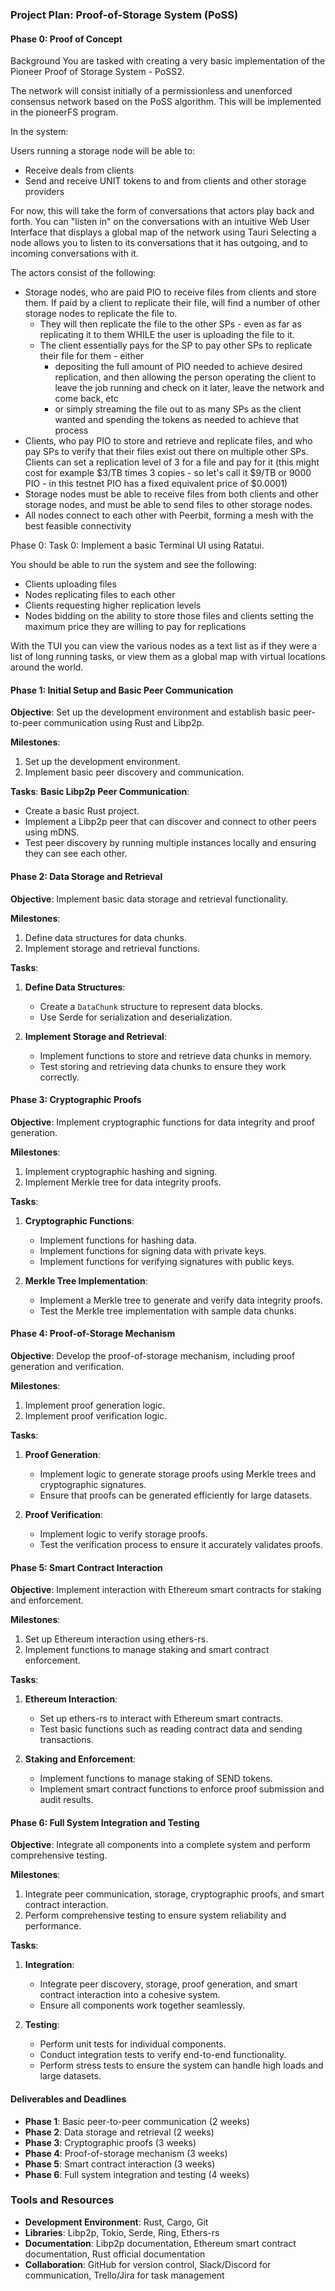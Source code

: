 ### Project Plan: Proof-of-Storage System (PoSS)

#### Phase 0: Proof of Concept
Background
You are tasked with creating a very basic implementation of the Pioneer Proof of Storage System - PoSS2.

The network will consist initially of a permissionless and unenforced consensus network based on the PoSS algorithm. This will be implemented in the pioneerFS program.

In the system:

Users running a storage node will be able to:
* Receive deals from clients
* Send and receive UNIT tokens to and from clients and other storage providers

For now, this will take the form of conversations that actors play back and forth. You can "listen in" on the conversations with an intuitive Web User Interface that displays a global map of the network using Tauri
Selecting a node allows you to listen to its conversations that it has outgoing, and to incoming conversations with it.

The actors consist of the following:

* Storage nodes, who are paid PIO to receive files from clients and store them. If paid by a client to replicate their file, will find a number of other storage nodes to replicate the file to.
    * They will then replicate the file to the other SPs - even as far as replicating it to them WHILE the user is uploading the file to it.
    * The client essentially pays for the SP to pay other SPs to replicate their file for them - either
        * depositing the full amount of PIO needed to achieve desired replication, and then allowing the person operating the client to leave the job running and check on it later, leave the network and come back, etc
        * or simply streaming the file out to as many SPs as the client wanted and spending the tokens as needed to achieve that process
* Clients, who pay PIO to store and retrieve and replicate files, and who pay SPs to verify that their files exist out there on multiple other SPs. Clients can set a replication level of 3 for a file and pay for it (this might cost for example $3/TB times 3 copies - so let's call it $9/TB or 9000 PIO - in this testnet PIO has a fixed equivalent price of $0.0001)
* Storage nodes must be able to receive files from both clients and other storage nodes, and must be able to send files to other storage nodes.
* All nodes connect to each other with Peerbit, forming a mesh with the best feasible connectivity

Phase 0: Task 0:
Implement a basic Terminal UI using Ratatui.

You should be able to run the system and see the following:

* Clients uploading files
* Nodes replicating files to each other
* Clients requesting higher replication levels
* Nodes bidding on the ability to store those files and clients setting the maximum price they are willing to pay for replications

With the TUI you can view the various nodes as a text list as if they were a list of long running tasks, or view them as a global map with virtual locations around the world.

#### Phase 1: Initial Setup and Basic Peer Communication

**Objective**: Set up the development environment and establish basic peer-to-peer communication using Rust and Libp2p.

**Milestones**:
1. Set up the development environment.
2. Implement basic peer discovery and communication.

**Tasks**:
**Basic Libp2p Peer Communication**:
- Create a basic Rust project.
- Implement a Libp2p peer that can discover and connect to other peers using mDNS.
- Test peer discovery by running multiple instances locally and ensuring they can see each other.

#### Phase 2: Data Storage and Retrieval

**Objective**: Implement basic data storage and retrieval functionality.

**Milestones**:
1. Define data structures for data chunks.
2. Implement storage and retrieval functions.

**Tasks**:
1. **Define Data Structures**:
   - Create a `DataChunk` structure to represent data blocks.
   - Use Serde for serialization and deserialization.

2. **Implement Storage and Retrieval**:
   - Implement functions to store and retrieve data chunks in memory.
   - Test storing and retrieving data chunks to ensure they work correctly.

#### Phase 3: Cryptographic Proofs

**Objective**: Implement cryptographic functions for data integrity and proof generation.

**Milestones**:
1. Implement cryptographic hashing and signing.
2. Implement Merkle tree for data integrity proofs.

**Tasks**:
1. **Cryptographic Functions**:
   - Implement functions for hashing data.
   - Implement functions for signing data with private keys.
   - Implement functions for verifying signatures with public keys.

2. **Merkle Tree Implementation**:
   - Implement a Merkle tree to generate and verify data integrity proofs.
   - Test the Merkle tree implementation with sample data chunks.

#### Phase 4: Proof-of-Storage Mechanism

**Objective**: Develop the proof-of-storage mechanism, including proof generation and verification.

**Milestones**:
1. Implement proof generation logic.
2. Implement proof verification logic.

**Tasks**:
1. **Proof Generation**:
   - Implement logic to generate storage proofs using Merkle trees and cryptographic signatures.
   - Ensure that proofs can be generated efficiently for large datasets.

2. **Proof Verification**:
   - Implement logic to verify storage proofs.
   - Test the verification process to ensure it accurately validates proofs.

#### Phase 5: Smart Contract Interaction

**Objective**: Implement interaction with Ethereum smart contracts for staking and enforcement.

**Milestones**:
1. Set up Ethereum interaction using ethers-rs.
2. Implement functions to manage staking and smart contract enforcement.

**Tasks**:
1. **Ethereum Interaction**:
   - Set up ethers-rs to interact with Ethereum smart contracts.
   - Test basic functions such as reading contract data and sending transactions.

2. **Staking and Enforcement**:
   - Implement functions to manage staking of SEND tokens.
   - Implement smart contract functions to enforce proof submission and audit results.

#### Phase 6: Full System Integration and Testing

**Objective**: Integrate all components into a complete system and perform comprehensive testing.

**Milestones**:
1. Integrate peer communication, storage, cryptographic proofs, and smart contract interaction.
2. Perform comprehensive testing to ensure system reliability and performance.

**Tasks**:
1. **Integration**:
   - Integrate peer discovery, storage, proof generation, and smart contract interaction into a cohesive system.
   - Ensure all components work together seamlessly.

2. **Testing**:
   - Perform unit tests for individual components.
   - Conduct integration tests to verify end-to-end functionality.
   - Perform stress tests to ensure the system can handle high loads and large datasets.

#### Deliverables and Deadlines

- **Phase 1**: Basic peer-to-peer communication (2 weeks)
- **Phase 2**: Data storage and retrieval (2 weeks)
- **Phase 3**: Cryptographic proofs (3 weeks)
- **Phase 4**: Proof-of-storage mechanism (3 weeks)
- **Phase 5**: Smart contract interaction (3 weeks)
- **Phase 6**: Full system integration and testing (4 weeks)

### Tools and Resources

- **Development Environment**: Rust, Cargo, Git
- **Libraries**: Libp2p, Tokio, Serde, Ring, Ethers-rs
- **Documentation**: Libp2p documentation, Ethereum smart contract documentation, Rust official documentation
- **Collaboration**: GitHub for version control, Slack/Discord for communication, Trello/Jira for task management
